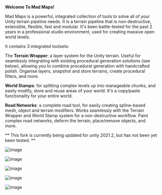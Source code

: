 
**Welcome To Mad Maps!**

Mad Maps is a powerful, integrated collection of tools to solve all of your Unity terrain pipeline needs. It is a terrain pipeline that is non-destructive, extensible, flexible, fast and modular. It's been battle-tested for the past 2 years in a professional studio environment, used for creating massive open world levels.

It contains 3 integrated toolsets:

The **Terrain Wrapper**: a layer system for the Unity terrain. Useful for seamlessly integrating with existing procedural generation solutions (see below), allowing you to combine procedural generation with handcrafted polish. Organise layers, snapshot and store terrains, create procedural filters, and more.

**World Stamps**: for splitting complex levels up into manageable chunks, and easily modify, store and reuse areas of your world. It's a copy/paste functionality for your entire world.

**Road Networks**: a complete road tool, for easily creating spline-based mesh, object and terrain modifiers. Works seamlessly with the Terrain Wrapper and World Stamp system for a non-destructive workflow. Paint complex road networks, deform the terrain, place/remove objects, and more.

** This fork is currently being updated for unity 2021.2, but has not been yet been tested. **



![image](https://i.imgur.com/TTElxE9.png)

![image](https://i.imgur.com/wXFgCvb.png)

![image](https://i.imgur.com/k7gTnxM.png)

![image](https://i.imgur.com/QB6gZ0d.png)

![image](https://i.imgur.com/NSZ9g7A.png)
